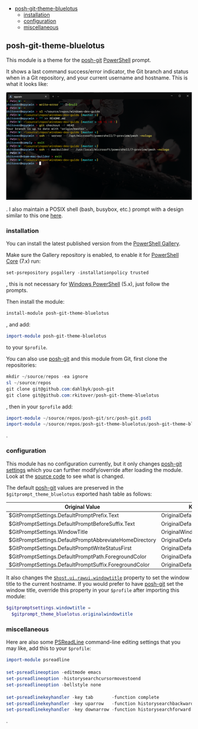 <!-- START doctoc generated TOC please keep comment here to allow auto update -->
<!-- DON'T EDIT THIS SECTION, INSTEAD RE-RUN doctoc TO UPDATE -->

- [posh-git-theme-bluelotus](#posh-git-theme-bluelotus)
  - [installation](#installation)
  - [configuration](#configuration)
  - [miscellaneous](#miscellaneous)

<!-- END doctoc generated TOC please keep comment here to allow auto update -->

## posh-git-theme-bluelotus

This module is a theme for the [posh-git](https://github.com/dahlbyk/posh-git)
[PowerShell](https://github.com/PowerShell/PowerShell) prompt.

It shows a last command success/error indicator, the Git branch and status when
in a Git repository, and your current username and hostname. This is what it
looks like:

![posh-git-theme-bluelotus screenshot](/screenshots/prompt-demo.png?raw=true)

. I also maintain a POSIX shell (bash, busybox, etc.) prompt with a design
similar to this one [here](https://github.com/rkitover/sh-prompt-simple).

### installation

You can install the latest published version from the [PowerShell
Gallery](https://www.powershellgallery.com/).

Make sure the Gallery repository is enabled, to enable it for [PowerShell
Core](https://github.com/PowerShell/PowerShell) (7.x) run:

```powershell
set-psrepository psgallery -installationpolicy trusted
```
, this is not necessary for [Windows
PowerShell](https://docs.microsoft.com/en-us/powershell/scripting/windows-powershell/install/installing-windows-powershell?view=powershell-7.2)
(5.x), just follow the prompts.

Then install the module:

```powershell
install-module posh-git-theme-bluelotus
```
, and add:

```powershell
import-module posh-git-theme-bluelotus
```
to your `$profile`.

You can also use [posh-git](https://github.com/dahlbyk/posh-git) and this module
from Git, first clone the repositories:

```powershell
mkdir ~/source/repos -ea ignore
sl ~/source/repos
git clone git@github.com:dahlbyk/posh-git
git clone git@github.com:rkitover/posh-git-theme-bluelotus
```
, then in your `$profile` add:

```powershell
import-module ~/source/repos/posh-git/src/posh-git.psd1
import-module ~/source/repos/posh-git-theme-bluelotus/posh-git-theme-bluelotus.psd1
```
.

### configuration

This module has no configuration currently, but it only changes [posh-git
settings](https://github.com/dahlbyk/posh-git/wiki/Customizing-Your-PowerShell-Prompt)
which you can further modify/override after loading the module. Look at the
[source code](/posh-git-theme-bluelotus.psm1) to see what is changed.

The default [posh-git](https://github.com/dahlbyk/posh-git) values are
preserved in the `$gitprompt_theme_bluelotus` exported hash table as follows:

| Original Value                                          | Key For Preserved Value                      |
|---------------------------------------------------------|----------------------------------------------|
| $GitPromptSettings.DefaultPromptPrefix.Text             | OriginalDefaultPromptPrefixText              |
| $GitPromptSettings.DefaultPromptBeforeSuffix.Text       | OriginalDefaultPromptBeforeSuffixText        |
| $GitPromptSettings.WindowTitle                          | OriginalWindowTitle                          |
| $GitPromptSettings.DefaultPromptAbbreviateHomeDirectory | OriginalDefaultPromptAbbreviateHomeDirectory |
| $GitPromptSettings.DefaultPromptWriteStatusFirst        | OriginalDefaultPromptWriteStatusFirst        |
| $GitPromptSettings.DefaultPromptPath.ForegroundColor    | OriginalDefaultPromptPathForegroundColor     |
| $GitPromptSettings.DefaultPromptSuffix.ForegroundColor  | OriginalDefaultPromptSuffixForegroundColor   |

It also changes the
[`$host.ui.rawui.windowtitle`](https://docs.microsoft.com/en-us/dotnet/api/system.management.automation.host.pshostrawuserinterface.windowtitle?view=powershellsdk-7.0.0#system-management-automation-host-pshostrawuserinterface-windowtitle)
property to set the window title to the current hostname. If you would prefer to
have [posh-git](https://github.com/dahlbyk/posh-git) set the window title,
override this property in your `$profile` after importing this module:

```powershell
$gitpromptsettings.windowtitle =
  $gitprompt_theme_bluelotus.originalwindowtitle
```

### miscellaneous

Here are also some [PSReadLine](https://github.com/PowerShell/PSReadLine)
command-line editing settings that you may like, add this to your `$profile`:

```powershell
import-module psreadline

set-psreadlineoption -editmode emacs
set-psreadlineoption -historysearchcursormovestoend
set-psreadlineoption -bellstyle none

set-psreadlinekeyhandler -key tab       -function complete
set-psreadlinekeyhandler -key uparrow   -function historysearchbackward
set-psreadlinekeyhandler -key downarrow -function historysearchforward
```
.
